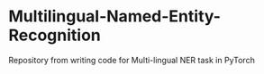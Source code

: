# Multilingual-Named-Entity-Recognition
Repository from writing code for Multi-lingual NER task in PyTorch
